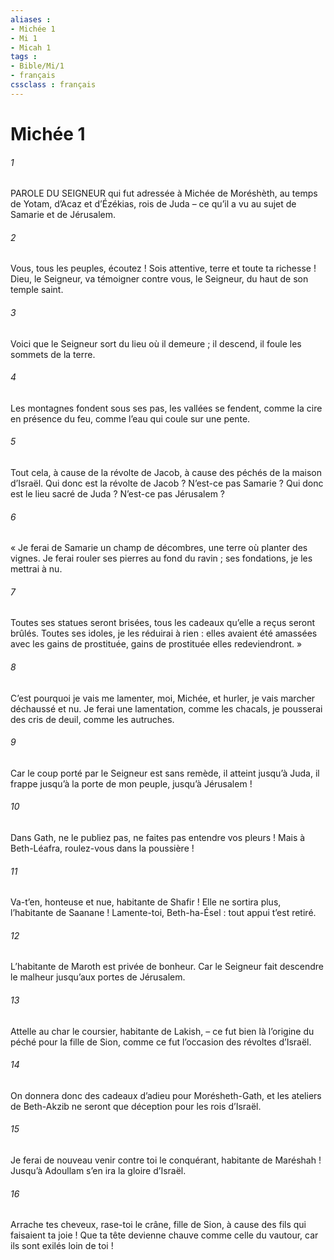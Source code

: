 ```yaml
---
aliases : 
- Michée 1
- Mi 1
- Micah 1
tags : 
- Bible/Mi/1
- français
cssclass : français
---
```


# Michée 1

###### 1
PAROLE DU SEIGNEUR qui fut adressée à Michée de Moréshèth, au temps de Yotam, d’Acaz et d’Ézékias, rois de Juda – ce qu’il a vu au sujet de Samarie et de Jérusalem.
###### 2
Vous, tous les peuples, écoutez !
Sois attentive, terre et toute ta richesse !
Dieu, le Seigneur, va témoigner contre vous,
le Seigneur, du haut de son temple saint.
###### 3
Voici que le Seigneur sort du lieu où il demeure ;
il descend, il foule les sommets de la terre.
###### 4
Les montagnes fondent sous ses pas,
les vallées se fendent,
comme la cire en présence du feu,
comme l’eau qui coule sur une pente.
###### 5
Tout cela, à cause de la révolte de Jacob,
à cause des péchés de la maison d’Israël.
Qui donc est la révolte de Jacob ?
N’est-ce pas Samarie ?
Qui donc est le lieu sacré de Juda ?
N’est-ce pas Jérusalem ?
###### 6
« Je ferai de Samarie un champ de décombres,
une terre où planter des vignes.
Je ferai rouler ses pierres au fond du ravin ;
ses fondations, je les mettrai à nu.
###### 7
Toutes ses statues seront brisées,
tous les cadeaux qu’elle a reçus seront brûlés.
Toutes ses idoles, je les réduirai à rien :
elles avaient été amassées avec les gains de prostituée,
gains de prostituée elles redeviendront. »
###### 8
C’est pourquoi je vais me lamenter, moi, Michée, et hurler,
je vais marcher déchaussé et nu.
Je ferai une lamentation, comme les chacals,
je pousserai des cris de deuil, comme les autruches.
###### 9
Car le coup porté par le Seigneur est sans remède,
il atteint jusqu’à Juda,
il frappe jusqu’à la porte de mon peuple,
jusqu’à Jérusalem !
###### 10
Dans Gath, ne le publiez pas,
ne faites pas entendre vos pleurs !
Mais à Beth-Léafra,
roulez-vous dans la poussière !
###### 11
Va-t’en, honteuse et nue,
habitante de Shafir !
Elle ne sortira plus,
l’habitante de Saanane !
Lamente-toi, Beth-ha-Ésel :
tout appui t’est retiré.
###### 12
L’habitante de Maroth est privée de bonheur.
Car le Seigneur fait descendre le malheur
jusqu’aux portes de Jérusalem.
###### 13
Attelle au char le coursier,
habitante de Lakish,
– ce fut bien là l’origine du péché pour la fille de Sion, comme ce fut l’occasion des révoltes d’Israël.
###### 14
On donnera donc des cadeaux d’adieu
pour Morésheth-Gath,
et les ateliers de Beth-Akzib
ne seront que déception pour les rois d’Israël.
###### 15
Je ferai de nouveau venir contre toi le conquérant,
habitante de Maréshah !
Jusqu’à Adoullam s’en ira
la gloire d’Israël.
###### 16
Arrache tes cheveux,
rase-toi le crâne, fille de Sion,
à cause des fils qui faisaient ta joie !
Que ta tête devienne chauve comme celle du vautour,
car ils sont exilés loin de toi !
